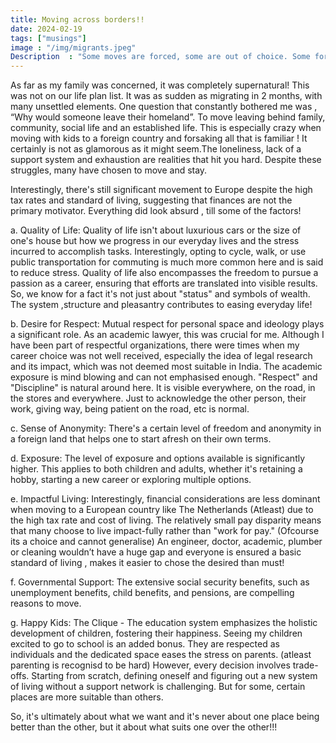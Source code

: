 ```yaml
---
title: Moving across borders!!
date: 2024-02-19
tags: ["musings"]
image : "/img/migrants.jpeg"
Description  : "Some moves are forced, some are out of choice. Some for look for better opportunity, some are for better quality of life. Some are about exposure , some are about learnings. But ultimately, its personal and each carries its struggles"
---
```

As far as my family was concerned, it was completely supernatural! This was not on our life plan list. It was as sudden as migrating in 2 months, with many unsettled elements.
One question that constantly bothered me was , “Why would someone leave their homeland”. To move leaving behind family, community, social life and an established life. This is especially  crazy when moving with kids to a foreign country and forsaking all that is familiar ! It  certainly is not as glamorous as it might seem.The loneliness, lack of a support system and exhaustion are realities that hit you hard. Despite these struggles, many  have chosen to move and stay.


Interestingly, there's still significant movement to Europe despite the high tax rates and standard of living, suggesting that finances are not the primary motivator.
Everything did look absurd , till some of the factors! 

a. Quality of Life: Quality of life isn't about luxurious cars or the size of one's house but how we progress in our everyday lives and the stress incurred to accomplish tasks. Interestingly, opting to cycle, walk, or use public transportation for commuting is much more common here and is said to reduce stress. Quality of life also encompasses the freedom to pursue a passion as a career, ensuring that efforts are translated into visible results. So, we know for a fact it's not just about "status" and symbols of wealth. The system ,structure and pleasantry contributes to easing everyday life!

b. Desire for Respect: Mutual respect for personal space and ideology plays a significant role. As an academic lawyer, this was crucial for me. Although I have been part of respectful organizations, there were times when my career choice was not well received, especially the idea of legal research and its impact, which was not deemed most suitable in India. The academic exposure is mind blowing and can not emphasised enough. "Respect" and "Discipline" is natural around here. It is visible everywhere, on the road, in the stores and everywhere. Just to acknowledge the other person, their work, giving way, being patient on the road, etc is normal. 

c. Sense of Anonymity: There's a certain level of freedom and anonymity in a foreign land that helps one to start afresh on their own terms.

d. Exposure: The level of exposure and options available  is significantly higher. This applies to both children and adults, whether it's retaining a hobby, starting a new career or exploring multiple options. 

e. Impactful Living: Interestingly, financial considerations are less dominant when moving to a European country like The Netherlands (Atleast) due to the high tax rate and cost of living. The relatively small pay disparity means that many choose to live impact-fully rather than "work for pay." (Ofcourse its a choice and cannot generalise) An engineer, doctor, academic, plumber or cleaning wouldn’t have a huge gap and everyone is ensured a basic standard of living , makes it easier to chose the desired than must!

f. Governmental Support: The extensive social security benefits, such as unemployment benefits, child benefits, and pensions, are compelling reasons to move.

g. Happy Kids: The Clique - The education system emphasizes the holistic development of children, fostering their happiness. Seeing my children excited to go to school is an added bonus. They are respected as individuals and the  dedicated space  eases the stress on parents. (atleast parenting is recognisd to be hard)
However, every decision involves trade-offs. Starting from scratch, defining oneself and figuring out a new system of living without a support network is challenging. But for some, certain places are more suitable than others. 


So, it's ultimately about what we want and it's never about one place being better than the other, but it about what suits one over the other!!!



